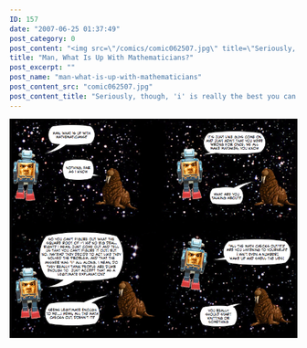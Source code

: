 ```yaml
---
ID: 157
date: "2007-06-25 01:37:49"
post_category: 0
post_content: "<img src=\"/comics/comic062507.jpg\" title=\"Seriously, though, 'i' is really the best you can do?  Come ON, guys, how gullible do you think we are?  Jeez.\" />"
title: "Man, What Is Up With Mathematicians?"
post_excerpt: ""
post_name: "man-what-is-up-with-mathematicians"
post_content_src: "comic062507.jpg"
post_content_title: "Seriously, though, 'i' is really the best you can do?  Come ON, guys, how gullible do you think we are?  Jeez."
---
```



[![Seriously, though, 'i' is really the best you can do?  Come ON, guys, how gullible do you think we are?  Jeez.](/comics-hi-res/comic062507.jpg)](/comics-hi-res/comic062507.jpg)
